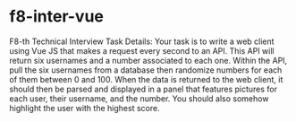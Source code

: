 # f8-inter-vue
F8-th Technical Interview Task Details:  Your task is to write a web client using Vue JS that makes a request every second to an API. This API will return six usernames and a number associated to each one. Within the API, pull the six usernames from a database then randomize numbers for each of them between 0 and 100. When the data is returned to the web client, it should then be parsed and displayed in a panel that features pictures for each user, their username, and the number. You should also somehow highlight the user with the highest score. 
